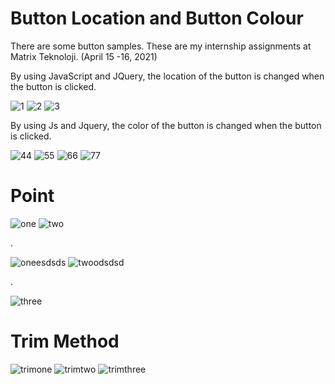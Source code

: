 # Button Location and Button Colour
There are some button samples. These are my internship assignments at Matrix Teknoloji. (April 15 -16, 2021)

By using JavaScript and JQuery, the location of the button is changed when the button is clicked. 

![1](https://user-images.githubusercontent.com/71151015/115224108-29a50d80-a115-11eb-9662-c36ea67d4a76.PNG)
![2](https://user-images.githubusercontent.com/71151015/115224114-2b6ed100-a115-11eb-873f-782b959a40cf.PNG)
![3](https://user-images.githubusercontent.com/71151015/115224119-2c9ffe00-a115-11eb-8ca8-74d4de45dd82.PNG)


By using Js and Jquery, the color of the button is changed when the button is clicked. 

![44](https://user-images.githubusercontent.com/71151015/115224126-2e69c180-a115-11eb-81e9-aa832c462f3b.PNG)
![55](https://user-images.githubusercontent.com/71151015/115224135-2f9aee80-a115-11eb-8a95-1636f6a7e980.PNG)
![66](https://user-images.githubusercontent.com/71151015/115224144-3164b200-a115-11eb-83e5-daf9b8e86c2c.PNG)
![77](https://user-images.githubusercontent.com/71151015/115224153-3295df00-a115-11eb-9eac-f741fce2de07.PNG)

# Point
![one](https://user-images.githubusercontent.com/71151015/124579166-8c29c200-de57-11eb-9fc0-8e64a8da23f1.PNG)
![two](https://user-images.githubusercontent.com/71151015/124579298-a4014600-de57-11eb-8d71-a1a794771f9a.PNG)

.

![oneesdsds](https://user-images.githubusercontent.com/71151015/124579307-a5cb0980-de57-11eb-95aa-f20e28d4c3a5.PNG)
![twoodsdsd](https://user-images.githubusercontent.com/71151015/124579315-a794cd00-de57-11eb-806b-763bdf51b546.PNG)

.

![three](https://user-images.githubusercontent.com/71151015/124579328-a9f72700-de57-11eb-9784-f8e229d72a54.PNG)

# Trim Method
![trimone](https://user-images.githubusercontent.com/71151015/124579392-bbd8ca00-de57-11eb-80db-3f33f2dfe5c7.PNG)
![trimtwo](https://user-images.githubusercontent.com/71151015/124579402-be3b2400-de57-11eb-9161-1508198e719f.PNG)
![trimthree](https://user-images.githubusercontent.com/71151015/124579413-c004e780-de57-11eb-89eb-31627d7705f4.PNG)
